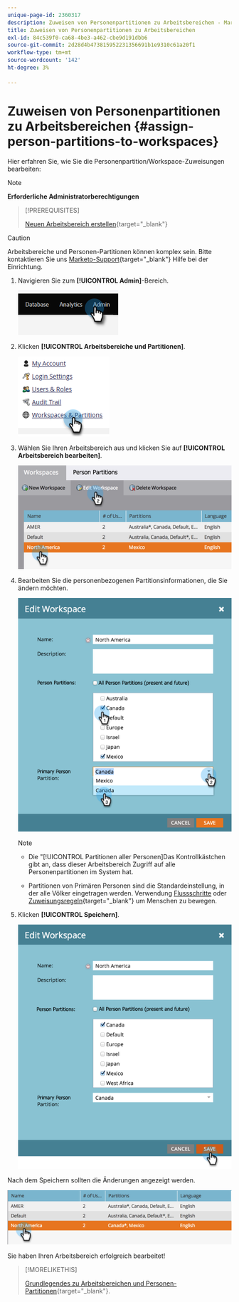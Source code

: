 ```yaml
---
unique-page-id: 2360317
description: Zuweisen von Personenpartitionen zu Arbeitsbereichen - Marketo-Dokumente - Produktdokumentation
title: Zuweisen von Personenpartitionen zu Arbeitsbereichen
exl-id: 84c539f0-ca68-4be3-a462-cbe9d191dbb6
source-git-commit: 2d28d4b473815952231356691b1e9310c61a20f1
workflow-type: tm+mt
source-wordcount: '142'
ht-degree: 3%

---
```


# Zuweisen von Personenpartitionen zu Arbeitsbereichen {#assign-person-partitions-to-workspaces}

Hier erfahren Sie, wie Sie die Personenpartition/Workspace-Zuweisungen bearbeiten:

>[!NOTE]
>
>**Erforderliche Administratorberechtigungen**

>[!PREREQUISITES]
>
>[Neuen Arbeitsbereich erstellen](/help/marketo/product-docs/administration/workspaces-and-person-partitions/create-a-new-workspace.md){target="_blank"}

>[!CAUTION]
>
>Arbeitsbereiche und Personen-Partitionen können komplex sein. Bitte kontaktieren Sie uns  [Marketo-Support](https://nation.marketo.com/t5/Support/ct-p/Support){target="_blank"} Hilfe bei der Einrichtung.

1. Navigieren Sie zum **[!UICONTROL Admin]**-Bereich.

   ![](assets/assign-person-partitions-to-workspaces-1.png)

1. Klicken **[!UICONTROL Arbeitsbereiche und Partitionen]**.

   ![](assets/assign-person-partitions-to-workspaces-2.png)

1. Wählen Sie Ihren Arbeitsbereich aus und klicken Sie auf **[!UICONTROL Arbeitsbereich bearbeiten]**.

   ![](assets/assign-person-partitions-to-workspaces-3.png)

1. Bearbeiten Sie die personenbezogenen Partitionsinformationen, die Sie ändern möchten.

   ![](assets/assign-person-partitions-to-workspaces-4.png)

   >[!NOTE]
   >
   >* Die &quot;[!UICONTROL Partitionen aller Personen]Das Kontrollkästchen gibt an, dass dieser Arbeitsbereich Zugriff auf alle Personenpartitionen im System hat.
   >
   >* Partitionen von Primären Personen sind die Standardeinstellung, in der alle Völker eingetragen werden. Verwendung [Flussschritte](/help/marketo/product-docs/core-marketo-concepts/smart-campaigns/flow-actions/use-add-choice-in-a-flow-step.md) oder [Zuweisungsregeln](/help/marketo/product-docs/administration/workspaces-and-person-partitions/assigning-person-partitions-with-assignment-rules.md){target="_blank"} um Menschen zu bewegen.

1. Klicken **[!UICONTROL Speichern]**.

   ![](assets/assign-person-partitions-to-workspaces-5.png)

Nach dem Speichern sollten die Änderungen angezeigt werden.

![](assets/assign-person-partitions-to-workspaces-6.png)

Sie haben Ihren Arbeitsbereich erfolgreich bearbeitet!

>[!MORELIKETHIS]
>
>[Grundlegendes zu Arbeitsbereichen und Personen-Partitionen](/help/marketo/product-docs/administration/workspaces-and-person-partitions/understanding-workspaces-and-person-partitions.md){target="_blank"}.
